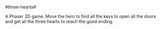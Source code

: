 #three-hearts#

A Phaser 2D game. Move the hero to find all the keys to open all the doors and get all the three hearts to reach the good ending.
